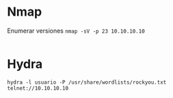 # Nmap

Enumerar versiones `nmap -sV -p 23 10.10.10.10`

```java

```

# Hydra

`hydra -l usuario -P /usr/share/wordlists/rockyou.txt telnet://10.10.10.10`

```java

```
